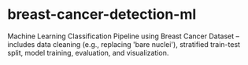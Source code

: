 # breast-cancer-detection-ml
Machine Learning Classification Pipeline using Breast Cancer Dataset – includes data cleaning (e.g., replacing 'bare nuclei'), stratified train-test split, model training, evaluation, and visualization.
